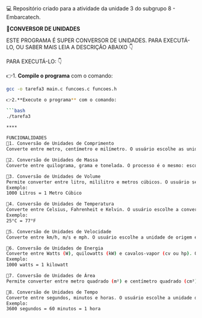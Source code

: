 💻 Repositório criado para a atividade da unidade 3 do subgrupo 8 - Embarcatech.

📝**CONVERSOR DE UNIDADES** 

ESTE PROGRAMA É SUPER CONVERSOR DE  UNIDADES. PARA EXECUTÁ-LO, OU SABER MAIS LEIA A DESCRIÇÃO ABAIXO 👇

PARA EXECUTÁ-LO: 👇

👉1. **Compile o programa** com o comando:

   ```bash
   gcc -o tarefa3 main.c funcoes.c funcoes.h

👉2.**Execute o programa** com o comando:

   ```bash
   ./tarefa3

****

FUNCIONALIDADES
📌1. Conversão de Unidades de Comprimento
Converte entre metro, centímetro e milímetro. O usuário escolhe as unidades de origem e destino, insere o valor, e o resultado é exibido.

📌2. Conversão de Unidades de Massa
Converte entre quilograma, grama e tonelada. O processo é o mesmo: escolha das unidades de origem e destino, inserção do valor, e exibição do resultado.

📌3. Conversão de Unidades de Volume
Permite converter entre litro, mililitro e metros cúbicos. O usuário seleciona as unidades e o valor a ser convertido, e o programa exibe o resultado da conversão.
Exemplo:
1000 Litros = 1 Metro Cúbico

📌4. Conversão de Unidades de Temperatura
Converte entre Celsius, Fahrenheit e Kelvin. O usuário escolhe a conversão desejada, insere o valor, e o resultado é mostrado.
Exemplo:
25°C = 77°F

📌5. Conversão de Unidades de Velocidade
Converte entre km/h, m/s e mph. O usuário escolhe a unidade de origem e destino e o programa exibe o valor convertido.

📌6. Conversão de Unidades de Energia
Converte entre Watts (W), quilowatts (kW) e cavalos-vapor (cv ou hp). O valor inserido é convertido com base nas unidades selecionadas.
Exemplo:
1000 watts = 1 kilowatt

📌7. Conversão de Unidades de Área
Permite converter entre metro quadrado (m²) e centímetro quadrado (cm²). O usuário escolhe as unidades e o valor é convertido.

📌8. Conversão de Unidades de Tempo
Converte entre segundos, minutos e horas. O usuário escolhe a unidade de entrada e o programa converte para as outras unidades correspondentes.
Exemplo:
3600 segundos = 60 minutos = 1 hora

